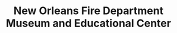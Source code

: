 ---
layout: repo
title: "New Orleans Fire Department Museum and Educational Center"
id: 25494
permalink: repos/25494/
---